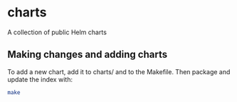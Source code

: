 # charts

A collection of public Helm charts

## Making changes and adding charts

To add a new chart, add it to charts/ and to the Makefile. Then package and update the index with:

```bash
make
```
